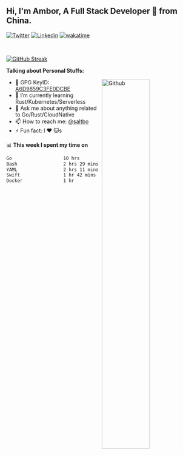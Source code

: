 ## Hi, I'm Ambor, A Full Stack Developer 🚀 from China.

[![Twitter](https://img.shields.io/badge/-saltbo-1ca0f1?style=flat&logo=twitter&logoColor=white)](https://twitter.com/rdsaltbo)
[![Linkedin](https://img.shields.io/badge/-saltbo-blue?style=flat&logo=Linkedin&logoColor=white)](https://www.linkedin.com/in/saltbo/)
[![wakatime](https://wakatime.com/badge/user/f82b1c77-faab-48cd-aef5-a12c0aff104b.svg)](https://wakatime.com/@f82b1c77-faab-48cd-aef5-a12c0aff104b)

&nbsp;  

[![GitHub Streak](http://github-readme-streak-stats.herokuapp.com?user=saltbo&hide_border=true&date_format=M%20j%5B%2C%20Y%5D)](https://git.io/streak-stats)

**Talking about Personal Stuffs:**
<!-- Any image aligned to the right. Beware the width  -->
<img width="50%" align="right" alt="Github" src="https://raw.githubusercontent.com/saltbo/saltbo/master/images/git-header.svg" />

- 🤘 GPG KeyID: [A6D9859C3FE0DCBE](https://saltbo.cn/pgp_keys.asc)
- 🌱 I’m currently learning Rust/Kubernetes/Serverless
- 💬 Ask me about anything related to Go/Rust/CloudNative
- 📫 How to reach me: [@saltbo](https://t.me/saltbo)
- ⚡ Fun fact: I :heart: :cat:s


📊 **This week I spent my time on**
<!--START_SECTION:waka-->

```txt
Go                   10 hrs          ████████████░░░░░░░░░░░░░   47.59 %
Bash                 2 hrs 29 mins   ███░░░░░░░░░░░░░░░░░░░░░░   11.84 %
YAML                 2 hrs 11 mins   ██▓░░░░░░░░░░░░░░░░░░░░░░   10.40 %
Swift                1 hr 42 mins    ██░░░░░░░░░░░░░░░░░░░░░░░   08.10 %
Docker               1 hr            █▒░░░░░░░░░░░░░░░░░░░░░░░   04.77 %
```

<!--END_SECTION:waka-->
